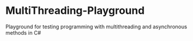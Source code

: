 # MultiThreading-Playground
Playground for testing programming with multithreading and asynchronous methods in C#
